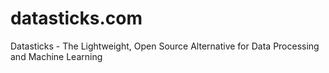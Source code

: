 # datasticks.com
Datasticks - The Lightweight, Open Source Alternative for Data Processing and Machine Learning
